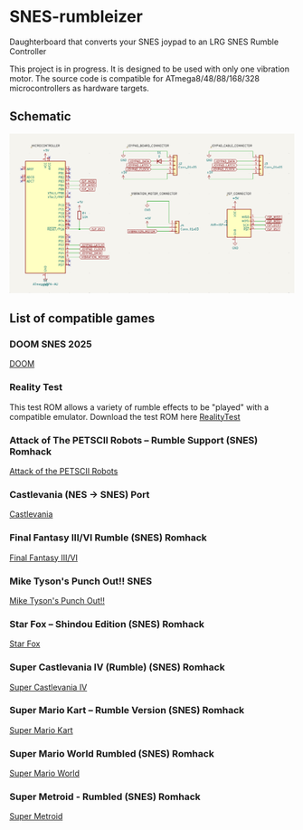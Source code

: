 # SNES-rumbleizer
Daughterboard that converts your SNES joypad to an LRG SNES Rumble Controller

This project is in progress. It is designed to be used with only one vibration motor. The source code is compatible for ATmega8/48/88/168/328 microcontrollers as hardware targets.

## Schematic
![schematic](https://github.com/Kyuchumimo/SNES-rumbleizer/blob/main/schematics.png)

## List of compatible games

### DOOM SNES 2025
[DOOM](https://limitedrungames.com/collections/doom)
### Reality Test
This test ROM allows a variety of rumble effects to be "played" with a compatible emulator.
Download the test ROM here [RealityTest](https://github.com/LimitedRunGames-Tech/snes-rumble/raw/refs/heads/main/binaries/RT.SFC)
### Attack of The PETSCII Robots – Rumble Support (SNES) Romhack
[Attack of the PETSCII Robots](https://romhackplaza.org/romhacks/attack-of-the-petscii-robots-rumble-support-snes/)
### Castlevania (NES -> SNES) Port
[Castlevania](https://archive.org/details/castlevania-snes/)
### Final Fantasy III/VI Rumble (SNES) Romhack
[Final Fantasy III/VI](https://romhackplaza.org/romhacks/final-fantasy-iii-vi-rumble-snes/)
### Mike Tyson's Punch Out!! SNES
[Mike Tyson's Punch Out!!](https://archive.org/details/mike-tysons-punch-out-snes_202508/)
### Star Fox – Shindou Edition (SNES) Romhack
[Star Fox](https://romhackplaza.org/romhacks/star-fox-shindou-edition-snes/)
### Super Castlevania IV (Rumble) (SNES) Romhack
[Super Castlevania IV](https://romhackplaza.org/romhacks/super-castlevania-iv-rumble-snes/)
### Super Mario Kart – Rumble Version (SNES) Romhack
[Super Mario Kart](https://romhackplaza.org/romhacks/super-mario-kart-rumble-version-snes/)
### Super Mario World Rumbled (SNES) Romhack
[Super Mario World](https://romhackplaza.org/romhacks/super-mario-world-rumbled-snes/)
### Super Metroid - Rumbled (SNES) Romhack
[Super Metroid](https://romhackplaza.org/romhacks/super-metroid-rumbled-snes/)

